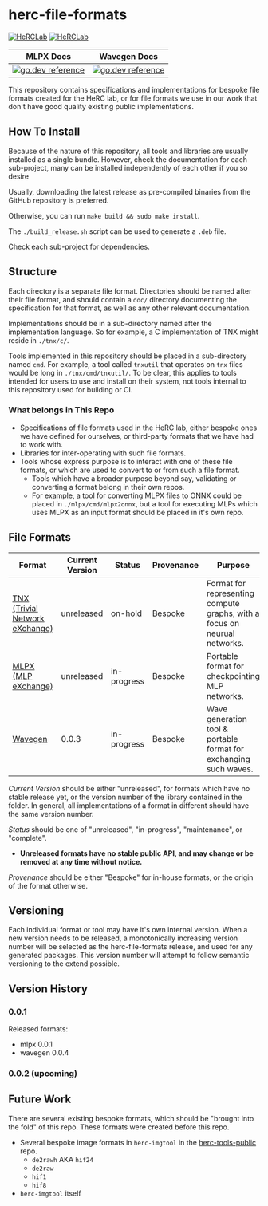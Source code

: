 # herc-file-formats

[![HeRCLab](https://circleci.com/gh/HeRCLab/herc-file-formats.svg?style=svg)](https://app.circleci.com/pipelines/github/HeRCLab/herc-file-formats?branch=master) [![HeRCLab](https://goreportcard.com/badge/github.com/HeRCLab/herc-file-formats)](https://goreportcard.com/report/github.com/HeRCLab/herc-file-formats)

| MLPX Docs | Wavegen Docs |
|---|---|
| [![go.dev reference](https://img.shields.io/badge/go.dev-reference-007d9c?logo=go&logoColor=white&style=flat-square)](https://pkg.go.dev/github.com/herclab/herc-file-formats/mlpx) | [![go.dev reference](https://img.shields.io/badge/go.dev-reference-007d9c?logo=go&logoColor=white&style=flat-square)](https://pkg.go.dev/github.com/herclab/herc-file-formats/wavegen) |

This repository contains specifications and implementations for bespoke file
formats created for the HeRC lab, or for file formats we use in our work that
don't have good quality existing public implementations.

## How To Install

Because of the nature of this repository, all tools and libraries are usually
installed as a single bundle. However, check the documentation for each
sub-project, many can be installed independently of each other if you so desire

Usually, downloading the latest release as pre-compiled binaries from the
GitHub repository is preferred.

Otherwise, you can run `make build && sudo make install`.

The `./build_release.sh` script can be used to generate a `.deb` file.

Check each sub-project for dependencies.

## Structure

Each directory is a separate file format. Directories should be named after
their file format, and should contain a `doc/` directory documenting the
specification for that format, as well as any other relevant documentation.

Implementations should be in a sub-directory named after the implementation
language. So for example, a C implementation of TNX might reside in `./tnx/c/`.

Tools implemented in this repository should be placed in a sub-directory named
`cmd`. For example, a tool called `tnxutil` that operates on `tnx` files would
be long in `./tnx/cmd/tnxutil/`. To be clear, this applies to tools intended
for users to use and install on their system, not tools internal to this
repository used for building or CI.

### What belongs in This Repo

* Specifications of file formats used in the HeRC lab, either bespoke ones we
  have defined for ourselves, or third-party formats that we have had to work
  with.
* Libraries for inter-operating with such file formats.
* Tools whose express purpose is to interact with one of these file formats,
  or which are used to convert to or from such a file format.
	* Tools which have a broader purpose beyond say, validating or
	  converting a format belong in their own repos.
	* For example, a tool for converting MLPX files to ONNX could be placed
	  in `./mlpx/cmd/mlpx2onnx`, but a tool for executing MLPs which uses
	  MLPX as an input format should be placed in it's own repo.



## File Formats

| Format | Current Version | Status | Provenance | Purpose |
|-|-|-|-|-|
| [TNX (Trivial Network eXchange)](./tnx) | unreleased | on-hold | Bespoke | Format for representing compute graphs, with a focus on neurual networks. |
| [MLPX (MLP eXchange)](./mlpx) | unreleased | in-progress | Bespoke | Portable format for checkpointing MLP networks. |
| [Wavegen](./wavegen) | 0.0.3 | in-progress | Bespoke  | Wave generation tool & portable format for exchanging such waves. |


*Current Version* should be either "unreleased", for formats which have no
stable release yet, or the version number of the library contained in the
folder.  In general, all implementations of a format in different should have
the same version number.

*Status* should be one of "unreleased", "in-progress", "maintenance", or
"complete".
* **Unreleased formats have no stable public API, and may change or be removed
  at any time without notice.**

*Provenance* should be either "Bespoke" for in-house formats, or the origin of
the format otherwise.

## Versioning

Each individual format or tool may have it's own internal version. When a new
version needs to be released, a monotonically increasing version number will be
selected as the herc-file-formats release, and used for any generated packages.
This version number will attempt to follow semantic versioning to the extend
possible.

## Version History

### 0.0.1

Released formats:
* mlpx 0.0.1
* wavegen 0.0.4

### 0.0.2 (upcoming)


## Future Work

There are several existing bespoke formats, which should be "brought into the
fold" of this repo. These formats were created before this repo.

* Several bespoke image formats in `herc-imgtool` in the
  [herc-tools-public](https://github.com/HeRCLab/herc-tools-public) repo.
	* `de2rawh` AKA `hif24`
	* `de2raw`
	* `hif1`
	* `hif8`
* `herc-imgtool` itself


